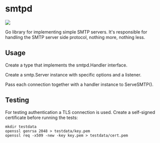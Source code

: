 # smtpd

[![](https://godoc.org/github.com/emailfabric/smtpd?status.svg)](http://godoc.org/github.com/emailfabric/smtpd)

Go library for implementing simple SMTP servers. It's responsible for handling the SMTP server side protocol, nothing more, nothing less. 

## Usage

Create a type that implements the smtpd.Handler interface.

Create a smtp.Server instance with specific options and a listener.

Pass each connection together with a handler instance to ServeSMTP().

## Testing

For testing authentication a TLS connection is used. Create a self-signed certificate before running the tests:

	mkdir testdata
	openssl genrsa 2048 > testdata/key.pem
    openssl req -x509 -new -key key.pem > testdata/cert.pem
